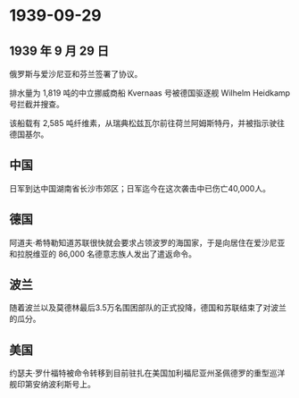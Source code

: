 # 1939-09-29

## 1939 年 9 月 29 日

俄罗斯与爱沙尼亚和芬兰签署了协议。

排水量为 1,819 吨的中立挪威商船 Kvernaas 号被德国驱逐舰 Wilhelm Heidkamp
号拦截并搜查。

该船载有 2,585
吨纤维素，从瑞典松兹瓦尔前往荷兰阿姆斯特丹，并被指示驶往德国基尔。

## 中国

日军到达中国湖南省长沙市郊区；日军迄今在这次袭击中已伤亡40,000人。

## 德国

阿道夫·希特勒知道苏联很快就会要求占领波罗的海国家，于是向居住在爱沙尼亚和拉脱维亚的
86,000 名德意志族人发出了遣返命令。

## 波兰

随着波兰以及莫德林最后3.5万名围困部队的正式投降，德国和苏联结束了对波兰的瓜分。

## 美国

约瑟夫·罗什福特被命令转移到目前驻扎在美国加利福尼亚州圣佩德罗的重型巡洋舰印第安纳波利斯号上。

